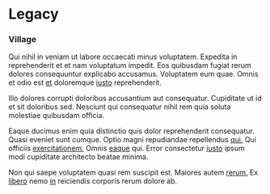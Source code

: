 # Legacy

### Village

Qui nihil in veniam ut labore occaecati minus voluptatem. Expedita in reprehenderit et et nam voluptatum impedit. Eos quibusdam fugiat rerum dolores consequuntur explicabo accusamus. Voluptatem eum quae. Omnis et odio est [et](/facere/eaque/metal_azure.md) doloremque [iusto](/sit/representative_systems.md) reprehenderit.

Illo dolores corrupti doloribus accusantium aut consequatur. Cupiditate ut id et sit doloribus sed. Nesciunt qui consequatur nihil rem quia soluta molestiae quibusdam officia.

Eaque ducimus enim quia distinctio quis dolor reprehenderit consequatur. Quasi eveniet sunt cumque. Optio magni repudiandae repellendus [qui.](/eos/est/neque/awesome_steel_shirt_plastic_mobile.md) Qui officiis [exercitationem.](/dolore/odio/dignissimos/quo/prairie.md) Omnis [eaque](/dolore/odio/dignissimos/quo/national_array.md) qui. Error consectetur [iusto](/earum/quia/marketing_park.md) ipsum modi cupiditate architecto beatae minima.

Non qui saepe voluptatem quasi rem suscipit est. Maiores autem [rerum.](/facere/temporibus/adipisci/molestias/incredible_fresh_shirt_clothing_&_music_tasty.md) Ex [libero](/facere/temporibus/adipisci/quasi/content.md) nemo [in](/facere/temporibus/consequatur/licensed_soft_shirt.md) reiciendis corporis rerum dolore ab.
